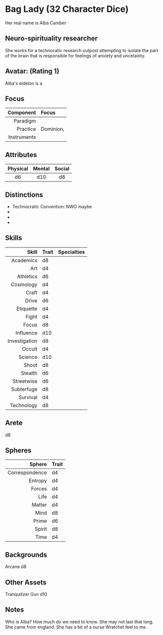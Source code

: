 # Bag Lady (32 Character Dice)

  Her real name is Alba Camber

## Neuro-spirituality researcher

  She works for a technocatic research outpost attempting to isolate the part of the brain that is responsible for feelings of anxiety and uncetainty.  

## Avatar:  (Rating 1)
  
  Alba's eidelon is a 

## Focus

  Component   | Focus
  -----------:|:------
  Paradigm    | 
  Practice    | Dominion, 
  Instruments | 

## Attributes

  Physical | Mental | Social
  :-------:|:------:|:-----:
  d6       | d10 		| d8
 
## Distinctions

  * Technocratic Convention: NWO maybe 
  * 
  * 
  * 

## Skills

  Skill 			| Trait | Specialties
  --------------:|:------|:------------
  Academics 		| d8	  |
  Art 			    | d4	  |
  Athletics 		| d6	  |
  Cosmology 		| d4	  |
  Craft 			  | d4	  |
  Drive 			  | d6	  |
  Etiquette 		| d4	  |
  Fight 			  | d4	  |
  Focus 			  | d8	  |
  Influence 		| d10	  |
  Investigation | d8	  |
  Occult  			| d4	  |
  Science  		  | d10	  |
  Shoot  			  | d8	  |
  Stealth  		  | d6	  |
  Streetwise  	| d6	  |
  Subterfuge  	| d8	  |
  Survival  		| d4	  |
  Technology 		| d8	  |

## Arete

  d8

## Spheres

  Sphere 			   | Trait 
  --------------:|:------
  Correspondence | d4	  
  Entropy 			 | d4	  
  Forces 			   | d4	  
  Life 				   | d4	  
  Matter 			   | d4	  
  Mind 				   | d8	  
  Prime 			   | d6	  
  Spirit 			   | d8	  
  Time 				   | d4	  

## Backgrounds

  Arcane d8

## Other Assets

  Tranquilizer Gun d10

## Notes

  Who is Alba? How much do we need to know. She may not last that long. She came from england. 
  She has a bit of a nurse Wratchet feel to me. 